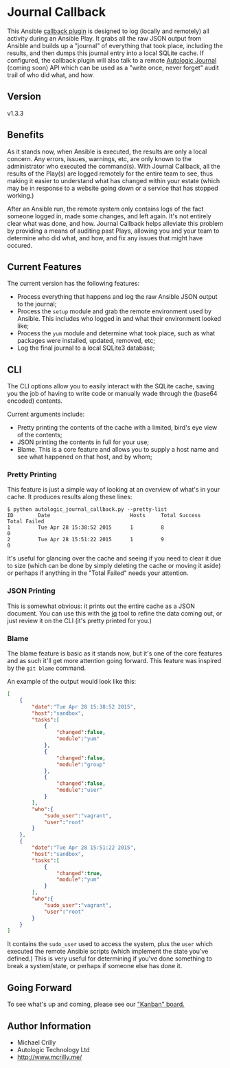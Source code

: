 # Journal Callback

This Ansible [callback plugin](http://docs.ansible.com/developing_plugins.html#callbacks) is designed to log (locally and remotely) all activity during an Ansible Play. It grabs all the raw JSON output from Ansible and builds up a "journal" of everything that took place, including the results, and then dumps this journal entry into a local SQLite cache. If configured, the callback plugin will also talk to a remote [Autologic Journal](#) (coming soon) API which can be used as a "write once, never forget" audit trail of who did what, and how.

## Version

v1.3.3

## Benefits

As it stands now, when Ansible is executed, the results are only a local concern. Any errors, issues, warnings, etc, are only known to the administrator who executed the command(s). With Journal Callback, all the results of the Play(s) are logged remotely for the entire team to see, thus making it easier to understand what has changed within your estate (which may be in response to a website going down or a service that has stopped working.)

After an Ansible run, the remote system only contains logs of the fact someone logged in, made some changes, and left again. It's not entirely clear what was done, and how. Journal Callback helps alleviate this problem by providing a means of auditing past Plays, allowing you and your team to determine who did what, and how, and fix any issues that might have occured.

## Current Features

The current version has the following features:

- Process everything that happens and log the raw Ansible JSON output to the journal;
- Process the ```setup``` module and grab the remote environment used by Ansible. This includes who logged in and what their environment looked like;
- Process the ```yum``` module and determine what took place, such as what packages were installed, updated, removed, etc;
- Log the final journal to a local SQLite3 database;

## CLI

The CLI options allow you to easily interact with the SQLite cache, saving you the job of having to write code or manually wade through the (base64 encoded) contents.

Current arguments include:

- Pretty printing the contents of the cache with a limited, bird's eye view of the contents;
- JSON printing the contents in full for your use;
- Blame. This is a core feature and allows you to supply a host name and see what happened on that host, and by whom;

### Pretty Printing

This feature is just a simple way of looking at an overview of what's in your cache. It produces results along these lines:

```
$ python autologic_journal_callback.py --pretty-list
ID        Date                          Hosts     Total Success       Total Failed        
1         Tue Apr 28 15:38:52 2015      1         8                   0                   
2         Tue Apr 28 15:51:22 2015      1         9                   0            
```

It's useful for glancing over the cache and seeing if you need to clear it due to size (which can be done by simply deleting the cache or moving it aside) or perhaps if anything in the "Total Failed" needs your attention.

### JSON Printing

This is somewhat obvious: it prints out the entire cache as a JSON document. You can use this with the [jq](https://github.com/stedolan/jq) tool to refine the data coming out, or just review it on the CLI (it's pretty printed for you.)

### Blame

The blame feature is basic as it stands now, but it's one of the core features and as such it'll get more attention going forward. This feature was inspired by the ```git blame``` command.

An example of the output would look like this:

```json
[
    {
        "date":"Tue Apr 28 15:38:52 2015",
        "host":"sandbox",
        "tasks":[
            {
                "changed":false,
                "module":"yum"
            },
            {
                "changed":false,
                "module":"group"
            },
            {
                "changed":false,
                "module":"user"
            }
        ],
        "who":{
            "sudo_user":"vagrant",
            "user":"root"
        }
    },
    {
        "date":"Tue Apr 28 15:51:22 2015",
        "host":"sandbox",
        "tasks":[
            {
                "changed":true,
                "module":"yum"
            }
        ],
        "who":{
            "sudo_user":"vagrant",
            "user":"root"
        }
    }
]
```

It contains the ```sudo_user``` used to access the system, plus the ```user``` which executed the remote Ansible scripts (which implement the state you've defined.) This is very useful for determining if you've done something to break a system/state, or perhaps if someone else has done it.

## Going Forward

To see what's up and coming, please see our ["Kanban" board.](https://trello.com/b/FCdKoIU3)

## Author Information

- Michael Crilly
- Autologic Technology Ltd
- http://www.mcrilly.me/
